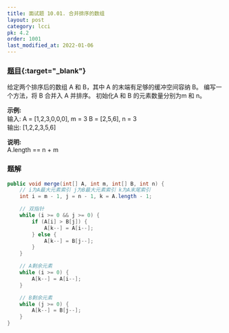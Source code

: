 ```yaml
---
title: 面试题 10.01. 合并排序的数组
layout: post
category: lcci
pk: 4.2
order: 1001
last_modified_at: 2022-01-06
---
```


### [题目](https://leetcode-cn.com/sorted-merge-lcci/){:target="_blank"}

给定两个排序后的数组 A 和 B，其中 A 的末端有足够的缓冲空间容纳 B。 
编写一个方法，将 B 合并入 A 并排序。 初始化A 和 B 的元素数量分别为m 和 n。

**示例:**  
输入: A = [1,2,3,0,0,0], m = 3 B = [2,5,6], n = 3    
输出: [1,2,2,3,5,6]

**说明:**  
A.length == n + m

### 题解

```java
public void merge(int[] A, int m, int[] B, int n) {
    // i为A最大元素索引 j为B最大元素索引 k为A末尾索引
    int i = m - 1, j = n - 1, k = A.length - 1;

    // 双指针
    while (i >= 0 && j >= 0) {
        if (A[i] > B[j]) {
            A[k--] = A[i--];
        } else {
            A[k--] = B[j--];
        }
    }

    // A剩余元素
    while (i >= 0) {
        A[k--] = A[i--];
    }

    // B剩余元素
    while (j >= 0) {
        A[k--] = B[j--];
    }
}
```